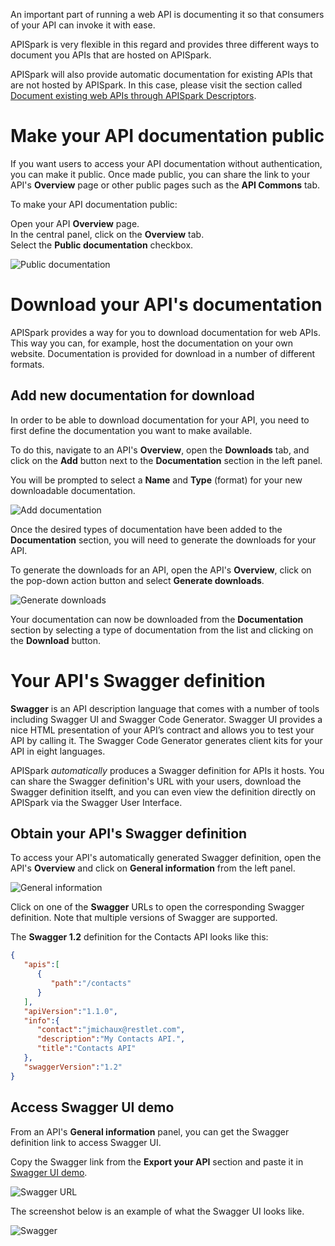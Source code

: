 
An important part of running a web API is documenting it so that consumers of your API can invoke it with ease.

APISpark is very flexible in this regard and provides three different ways to document you APIs that are hosted on APISpark.

APISpark will also provide automatic documentation for existing APIs that are not hosted by APISpark. In this case, please visit the section called [Document existing web APIs through APISpark Descriptors](technical-resources/apispark/guide/document/overview "Document existing web APIs through APISpark Descriptors").

# Make your API documentation public

If you want users to access your API documentation without authentication, you can make it public. Once made public, you can share the link to your API's **Overview** page or other public pages such as the **API Commons** tab.

To make your API documentation public:

Open your API **Overview** page.  
In the central panel, click on the **Overview** tab.  
Select the **Public documentation** checkbox.

![Public documentation](images/publicdocumentation.jpg "Public documentation")


# Download your API's documentation

APISpark provides a way for you to download documentation for web APIs. This way you can, for example, host the documentation on your own website. Documentation is provided for download in a number of different formats.

## Add new documentation for download

In order to be able to download documentation for your API, you need to first define the documentation you want to make available.

To do this, navigate to an API's **Overview**, open the **Downloads** tab, and click on the **Add** button next to the **Documentation** section in the left panel.

You will be prompted to select a **Name** and **Type** (format) for your new downloadable documentation.

![Add documentation](images/adddocumentation.png "Add documentation")

Once the desired types of documentation have been added to the **Documentation** section, you will need to generate the downloads for your API.

To generate the downloads for an API, open the API's **Overview**, click on the pop-down action button and select **Generate downloads**.

![Generate downloads](images/generatedownloads.png "Generate downloads")

Your documentation can now be downloaded from the **Documentation** section by selecting a type of documentation from the list and clicking on the **Download** button.

# Your API's Swagger definition

**Swagger** is an API description language that comes with a number of tools including Swagger UI and Swagger Code Generator. Swagger UI provides a nice HTML presentation of your API’s contract and allows you to test your API by calling it. The Swagger Code Generator generates client kits for your API in eight languages.

APISpark *automatically* produces a Swagger definition for APIs it hosts. You can share the Swagger definition's URL with your users, download the Swagger definition itselft, and you can even view the definition directly on APISpark via the Swagger User Interface.


## Obtain your API's Swagger definition

To access your API's automatically generated Swagger definition, open the API's **Overview** and click on **General information** from the left panel.

![General information](images/general-information.jpg "General information")

Click on one of the **Swagger** URLs to open the corresponding Swagger definition. Note that multiple versions of Swagger are supported.

The **Swagger 1.2** definition for the Contacts API looks like this:

```json
{  
   "apis":[  
      {  
         "path":"/contacts"
      }
   ],
   "apiVersion":"1.1.0",
   "info":{  
      "contact":"jmichaux@restlet.com",
      "description":"My Contacts API.",
      "title":"Contacts API"
   },
   "swaggerVersion":"1.2"
}
```

## Access Swagger UI demo

From an API's **General information** panel, you can get the Swagger definition link to access Swagger UI.

Copy the Swagger link from the **Export your API** section and paste it in [Swagger UI demo](http://petstore.swagger.wordnik.com/ "Swagger UI demo").

![Swagger URL](images/swagger-url.jpg "Swagger URL")

The screenshot below is an example of what the Swagger UI looks like.  

![Swagger](images/07.jpg "Swagger")
